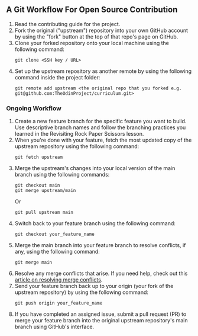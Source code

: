 ## A Git Workflow For Open Source Contribution

1. Read the contributing guide for the project.
2. Fork the original ("upstream") repository into your own GitHub account by using the "fork" button at the top of that repo's page on GitHub.
3. Clone your forked repository onto your local machine using the following command:
   ```
   git clone <SSH key / URL>
   ```
4. Set up the upstream repository as another remote by using the following command inside the project folder:
   ```
   git remote add upstream <the original repo that you forked e.g. git@github.com:TheOdinProject/curriculum.git>
   ```

### Ongoing Workflow

1. Create a new feature branch for the specific feature you want to build. Use descriptive branch names and follow the branching practices you learned in the Revisiting Rock Paper Scissors lesson.
2. When you're done with your feature, fetch the most updated copy of the upstream repository using the following command:
   ```
   git fetch upstream
   ```
3. Merge the upstream's changes into your local version of the main branch using the following commands:
   ```
   git checkout main
   git merge upstream/main
   ```
   Or
   ```
   git pull upstream main
   ```
4. Switch back to your feature branch using the following command:
   ```
   git checkout your_feature_name
   ```
5. Merge the main branch into your feature branch to resolve conflicts, if any, using the following command:
   ```
   git merge main
   ```
6. Resolve any merge conflicts that arise. If you need help, check out this [article on resolving merge conflicts](https://docs.github.com/en/github/collaborating-with-pull-requests/addressing-merge-conflicts/resolving-a-merge-conflict-using-the-command-line).
7. Send your feature branch back up to your origin (your fork of the upstream repository) by using the following command:
   ```
   git push origin your_feature_name
   ```
8. If you have completed an assigned issue, submit a pull request (PR) to merge your feature branch into the original upstream repository's main branch using GitHub's interface.